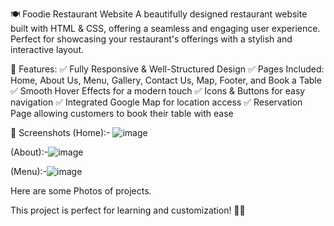 🍽️ Foodie Restaurant Website
A beautifully designed restaurant website built with HTML & CSS, offering a seamless and engaging user experience. Perfect for showcasing your restaurant's offerings with a stylish and interactive layout.

🌟 Features:
✅ Fully Responsive & Well-Structured Design
✅ Pages Included: Home, About Us, Menu, Gallery, Contact Us, Map, Footer, and Book a Table
✅ Smooth Hover Effects for a modern touch
✅ Icons & Buttons for easy navigation
✅ Integrated Google Map for location access
✅ Reservation Page allowing customers to book their table with ease

📸 Screenshots
(Home):-
![image](https://github.com/user-attachments/assets/e66928e9-5c91-4eec-943d-2a8b284f2dae)

(About):-![image](https://github.com/user-attachments/assets/9e56b41b-7bef-4868-96f6-52e19dd11271)

(Menu):-![image](https://github.com/user-attachments/assets/6499643b-f043-4493-99e3-cd6c1cbbf574)

Here are some Photos of projects.

This project is perfect for learning and customization! 🚀🍔
